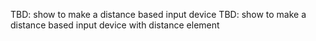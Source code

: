 TBD: show to make a distance based input device
TBD: show to make a distance based input device with distance element
